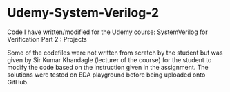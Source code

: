 # Udemy-System-Verilog-2
Code I have written/modified for the Udemy course: SystemVerilog for Verification Part 2 : Projects

Some of the codefiles were not written from scratch by the student but was given by Sir Kumar Khandagle (lecturer of the course) for the student to modify the code based on the instruction given in the assignment.
The solutions were tested on EDA playground before being uploaded onto GitHub.
